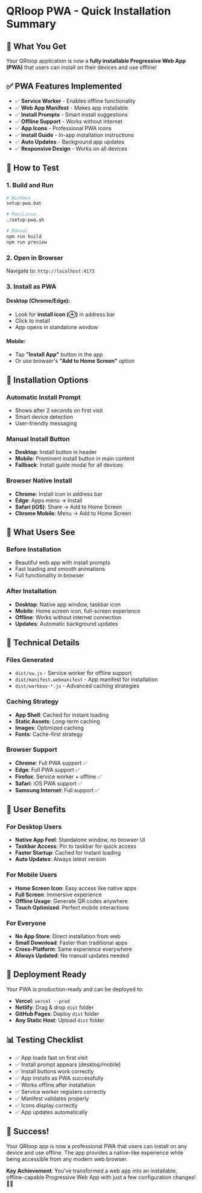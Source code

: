 # QRloop PWA - Quick Installation Summary

## 🎯 What You Get

Your QRloop application is now a **fully installable Progressive Web App (PWA)** that users can install on their devices and use offline!

## ✅ PWA Features Implemented

- ✅ **Service Worker** - Enables offline functionality
- ✅ **Web App Manifest** - Makes app installable
- ✅ **Install Prompts** - Smart install suggestions
- ✅ **Offline Support** - Works without internet
- ✅ **App Icons** - Professional PWA icons
- ✅ **Install Guide** - In-app installation instructions
- ✅ **Auto Updates** - Background app updates
- ✅ **Responsive Design** - Works on all devices

## 🚀 How to Test

### 1. Build and Run
```bash
# Windows
setup-pwa.bat

# Mac/Linux
./setup-pwa.sh

# Manual
npm run build
npm run preview
```

### 2. Open in Browser
Navigate to: `http://localhost:4173`

### 3. Install as PWA

#### Desktop (Chrome/Edge):
- Look for **install icon (⊕)** in address bar
- Click to install
- App opens in standalone window

#### Mobile:
- Tap **"Install App"** button in the app
- Or use browser's **"Add to Home Screen"** option

## 📱 Installation Options

### Automatic Install Prompt
- Shows after 2 seconds on first visit
- Smart device detection
- User-friendly messaging

### Manual Install Button
- **Desktop**: Install button in header
- **Mobile**: Prominent install button in main content
- **Fallback**: Install guide modal for all devices

### Browser Native Install
- **Chrome**: Install icon in address bar
- **Edge**: Apps menu → Install
- **Safari (iOS)**: Share → Add to Home Screen
- **Chrome Mobile**: Menu → Add to Home Screen

## 🎨 What Users See

### Before Installation
- Beautiful web app with install prompts
- Fast loading and smooth animations
- Full functionality in browser

### After Installation
- **Desktop**: Native app window, taskbar icon
- **Mobile**: Home screen icon, full-screen experience
- **Offline**: Works without internet connection
- **Updates**: Automatic background updates

## 🔧 Technical Details

### Files Generated
- `dist/sw.js` - Service worker for offline support
- `dist/manifest.webmanifest` - App manifest for installation
- `dist/workbox-*.js` - Advanced caching strategies

### Caching Strategy
- **App Shell**: Cached for instant loading
- **Static Assets**: Long-term caching
- **Images**: Optimized caching
- **Fonts**: Cache-first strategy

### Browser Support
- **Chrome**: Full PWA support ✅
- **Edge**: Full PWA support ✅
- **Firefox**: Service worker + offline ✅
- **Safari**: iOS PWA support ✅
- **Samsung Internet**: Full support ✅

## 🎯 User Benefits

### For Desktop Users
- **Native App Feel**: Standalone window, no browser UI
- **Taskbar Access**: Pin to taskbar for quick access
- **Faster Startup**: Cached for instant loading
- **Auto Updates**: Always latest version

### For Mobile Users
- **Home Screen Icon**: Easy access like native apps
- **Full Screen**: Immersive experience
- **Offline Usage**: Generate QR codes anywhere
- **Touch Optimized**: Perfect mobile interactions

### For Everyone
- **No App Store**: Direct installation from web
- **Small Download**: Faster than traditional apps
- **Cross-Platform**: Same experience everywhere
- **Always Updated**: No manual updates needed

## 🚀 Deployment Ready

Your PWA is production-ready and can be deployed to:

- **Vercel**: `vercel --prod`
- **Netlify**: Drag & drop `dist` folder
- **GitHub Pages**: Deploy `dist` folder
- **Any Static Host**: Upload `dist` folder

## 📊 Testing Checklist

- ✅ App loads fast on first visit
- ✅ Install prompt appears (desktop/mobile)
- ✅ Install buttons work correctly
- ✅ App installs as PWA successfully
- ✅ Works offline after installation
- ✅ Service worker registers correctly
- ✅ Manifest validates properly
- ✅ Icons display correctly
- ✅ App updates automatically

## 🎉 Success!

Your QRloop app is now a professional PWA that users can install on any device and use offline. The app provides a native-like experience while being accessible from any modern web browser.

**Key Achievement**: You've transformed a web app into an installable, offline-capable Progressive Web App with just a few configuration changes! 🎨✨
